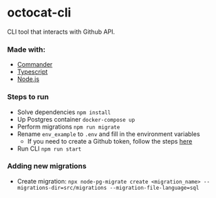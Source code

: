 # octocat-cli
CLI tool that interacts with Github API.

### Made with:
- [Commander](https://www.npmjs.com/package/commander)
- [Typescript](https://www.typescriptlang.org/)
- [Node.js](https://nodejs.org/)

### Steps to run
- Solve dependencies `npm install`
- Up Postgres container `docker-compose up`
- Perform migrations `npm run migrate`
- Rename `env_example` to `.env` and fill in the environment variables
  - If you need to create a Github token, follow the steps [here](https://docs.github.com/en/rest/authentication/authenticating-to-the-rest-api?apiVersion=2022-11-28#basic-authentication) 
- Run CLI `npm run start`

### Adding new migrations
- Create migration: `npx node-pg-migrate create <migration_name> --migrations-dir=src/migrations --migration-file-language=sql`
